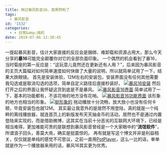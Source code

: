 ```yaml
---
title: 用过暴风影音16，我黑转粉了
tags:
  - 暴风影音
id: '1532'
categories:
  - - 日常&amp;搞机
date: 2019-07-06 12:30:45
---
```


一提起暴风影音，估计大家直接的反应会是捆绑、难卸载和资源占用大，那么今天分享的**暴16**可能完全颠覆你对它的全部负面印象。 一个偶然的机会看到了暴16，当时菊座的第一反应是：“这玩意儿竟然还在更新还有人用？”，后来因为暴风影音的主页大篇幅对如何简单速度如何快做了大量的说明，所以就简单试用了一下，结果大跌眼镜。 首先是安装体验，12M左右的安装包，安装界面没有任何其他需要我勾选或是取消勾选的选项，简单自定义路径后直接秒装好。 [![暴风16安装](https://i.loli.net/2019/07/06/5d200cc75255a94133.png)](https://i.loli.net/2019/07/06/5d200cc75255a94133.png) 然后打开之后的界面让我怀疑这货到底是不是暴风。 [![暴风影音16界面](https://i.loli.net/2019/07/06/5d202075779e062141.png)](https://i.loli.net/2019/07/06/5d202075779e062141.png) 简单试用了一下，基本的功能都有，不该花哨的地方没有花哨。 [![暴风影音16功能界面](https://i.loli.net/2019/07/06/5d2020b8651f820839.png)](https://i.loli.net/2019/07/06/5d2020b8651f820839.png) 该形象的地方也相当的形象。 [![挺形象的](https://i.loli.net/2019/07/06/5d2020f3c301462249.png)](https://i.loli.net/2019/07/06/5d2020f3c301462249.png) 拖动播放十分流畅，放大放小也没有任何卡顿，毕竟安装包也就12M。 其实最让我意外的是居然不用登陆，真的就是一个纯粹的离线播放器，就连首页上的新版发布天天抽金币的活动，居然也不是通过内置登陆来实现的，而是借助微博，这其实在当前十分恶劣的互联网大环境下，已经是相当难得，更加难能可贵的是联想到暴风影音曾经是一个大家眼中的“**流氓软件**”，所谓浪子回头，善莫大焉，确实是挺震惊的。 再有就是写这个博文并非是利益相关，仅仅就是单纯的感觉不可思议，之前一直用[PotPlayer](https://www.jubuzz.com/geek/582.html)，这么一比的话，单单就是作为一个播放器来用的话，暴风16其实更为优秀。